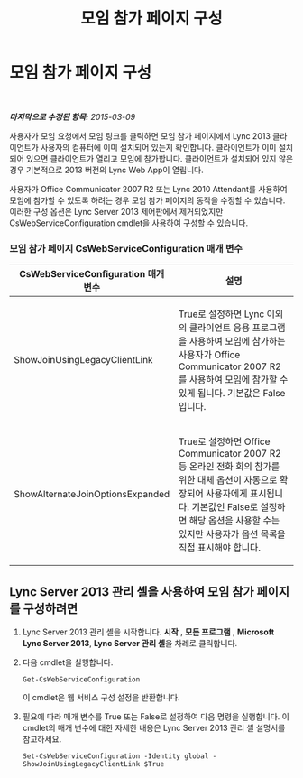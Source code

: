 ﻿---
title: 모임 참가 페이지 구성
TOCTitle: 모임 참가 페이지 구성
ms:assetid: 036c9d03-ad95-4d63-a3d8-6cae1a8ad530
ms:mtpsurl: https://technet.microsoft.com/ko-kr/library/JJ204635(v=OCS.15)
ms:contentKeyID: 49302645
ms.date: 08/10/2015
mtps_version: v=OCS.15
ms.translationtype: HT
---

# 모임 참가 페이지 구성

 

_**마지막으로 수정된 항목:** 2015-03-09_

사용자가 모임 요청에서 모임 링크를 클릭하면 모임 참가 페이지에서 Lync 2013 클라이언트가 사용자의 컴퓨터에 이미 설치되어 있는지 확인합니다. 클라이언트가 이미 설치되어 있으면 클라이언트가 열리고 모임에 참가합니다. 클라이언트가 설치되어 있지 않은 경우 기본적으로 2013 버전의 Lync Web App이 열립니다.

사용자가 Office Communicator 2007 R2 또는 Lync 2010 Attendant를 사용하여 모임에 참가할 수 있도록 하려는 경우 모임 참가 페이지의 동작을 수정할 수 있습니다. 이러한 구성 옵션은 Lync Server 2013 제어판에서 제거되었지만 CsWebServiceConfiguration cmdlet을 사용하여 구성할 수 있습니다.

### 모임 참가 페이지 CsWebServiceConfiguration 매개 변수

<table>
<colgroup>
<col style="width: 50%" />
<col style="width: 50%" />
</colgroup>
<thead>
<tr class="header">
<th>CsWebServiceConfiguration 매개 변수</th>
<th>설명</th>
</tr>
</thead>
<tbody>
<tr class="odd">
<td><p>ShowJoinUsingLegacyClientLink</p></td>
<td><p>True로 설정하면 Lync 이외의 클라이언트 응용 프로그램을 사용하여 모임에 참가하는 사용자가 Office Communicator 2007 R2를 사용하여 모임에 참가할 수 있게 됩니다. 기본값은 False입니다.</p></td>
</tr>
<tr class="even">
<td><p>ShowAlternateJoinOptionsExpanded</p></td>
<td><p>True로 설정하면 Office Communicator 2007 R2 등 온라인 전화 회의 참가를 위한 대체 옵션이 자동으로 확장되어 사용자에게 표시됩니다. 기본값인 False로 설정하면 해당 옵션을 사용할 수는 있지만 사용자가 옵션 목록을 직접 표시해야 합니다.</p></td>
</tr>
</tbody>
</table>


## Lync Server 2013 관리 셸을 사용하여 모임 참가 페이지를 구성하려면

1.  Lync Server 2013 관리 셸을 시작합니다. **시작** , **모든 프로그램** , **Microsoft Lync Server 2013**, **Lync Server 관리 셸**을 차례로 클릭합니다.

2.  다음 cmdlet을 실행합니다.
    
        Get-CsWebServiceConfiguration
    
    이 cmdlet은 웹 서비스 구성 설정을 반환합니다.

3.  필요에 따라 매개 변수를 True 또는 False로 설정하여 다음 명령을 실행합니다. 이 cmdlet의 매개 변수에 대한 자세한 내용은 Lync Server 2013 관리 셸 설명서를 참고하세요.
    
        Set-CsWebServiceConfiguration -Identity global -ShowJoinUsingLegacyClientLink $True

